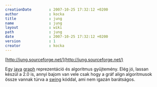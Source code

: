 ```yaml
---
creationDate        : 2007-10-25 17:32:12 +0200 
author              : kocka 
title               : jung 
name                : jung 
layout              : wiki 
path                : jung 
date                : 2007-10-25 17:32:12 +0200 
version             : 1 
creator             : kocka 
---
```

[http://jung.sourceforge.net/](http://jung.sourceforge.net/)

Egy [java](java.html) [graph](graph.html) reprezentáció és algoritmus gyüjtemény.
Elég jó, lassan készül a 2.0 is, annyi bajom van vele csak hogy a gráf align algoritmusok össze vannak túrva a [swing](Swing.html) kóddal, ami nem igazán barátságos.
